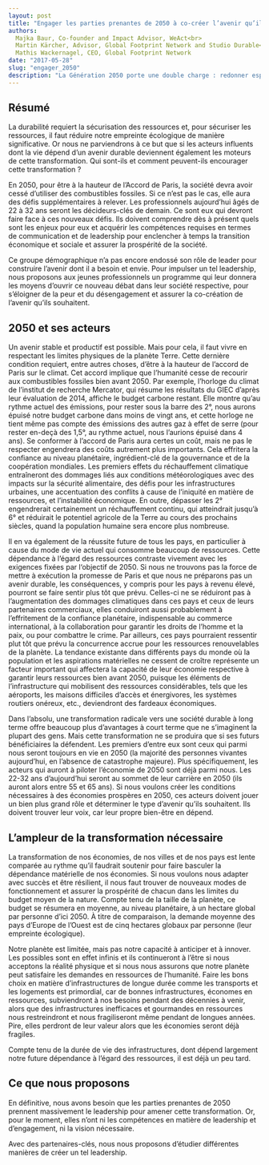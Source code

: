 ```yaml
---
layout: post
title: "Engager les parties prenantes de 2050 à co-créer l’avenir qu’ils souhaitent"
authors: 
  Majka Baur, Co-founder and Impact Advisor, WeAct<br>
  Martin Kärcher, Advisor, Global Footprint Network and Studio Durable<br>
  Mathis Wackernagel, CEO, Global Footprint Network
date: "2017-05-28"
slug: "engager_2050"
description: "La Génération 2050 porte une double charge : redonner espoir et avancer malgré les décombres."
---
```


## Résumé

La durabilité requiert la sécurisation des ressources et, pour sécuriser les ressources, il faut réduire notre empreinte écologique de manière significative. Or nous ne parviendrons à ce but que si les acteurs influents dont la vie dépend d’un avenir durable deviennent également les moteurs de cette transformation. Qui sont-ils et comment peuvent-ils encourager cette transformation ? 

En 2050, pour être à la hauteur de l’Accord de Paris, la société devra avoir cessé d’utiliser des combustibles fossiles. Si ce n’est pas le cas, elle aura des défis supplémentaires à relever. Les professionnels aujourd’hui âgés de 22 à 32 ans seront les décideurs-clés de demain. Ce sont eux qui devront faire face à ces nouveaux défis. Ils doivent comprendre dès à présent quels sont les enjeux pour eux et acquérir les compétences requises en termes de communication et de leadership pour enclencher à temps la transition économique et sociale et assurer la prospérité de la société. 

Ce groupe démographique n’a pas encore endossé son rôle de leader pour construire l’avenir dont il a besoin et envie. Pour impulser un tel leadership, nous proposons aux jeunes professionnels un programme qui leur donnera les moyens d’ouvrir ce nouveau débat dans leur société respective, pour s’éloigner de la peur et du désengagement et assurer la co-création de l’avenir qu’ils souhaitent.  

## 2050 et ses acteurs

Un avenir stable et productif est possible. Mais pour cela, il faut vivre en respectant les limites physiques de la planète Terre. Cette dernière condition requiert, entre autres choses, d’être à la hauteur de l’accord de Paris sur le climat. Cet accord implique que l’humanité cesse de recourir aux combustibles fossiles bien avant 2050. Par exemple, l’horloge du climat de l’institut de recherche Mercator, qui résume les résultats du GIEC d’après leur évaluation de 2014, affiche le budget carbone restant. Elle montre qu’au rythme actuel des émissions, pour rester sous la barre des 2°, nous aurons épuisé notre budget carbone dans moins de vingt ans, et cette horloge ne tient même pas compte des émissions des autres gaz à effet de serre (pour rester en-deçà des 1,5°, au rythme actuel, nous l’aurions épuisé dans 4 ans). Se conformer à l’accord de Paris aura certes un coût, mais ne pas le respecter engendrera des coûts autrement plus importants. Cela effritera la confiance au niveau planétaire, ingrédient-clé de la gouvernance et de la coopération mondiales. Les premiers effets du réchauffement climatique entraîneront des dommages liés aux conditions météorologiques avec des impacts sur la sécurité alimentaire, des défis pour les infrastructures urbaines, une accentuation des conflits à cause de l’iniquité en matière de ressources, et l’instabilité économique. En outre, dépasser les 2° engendrerait certainement un réchauffement continu, qui atteindrait jusqu’à 6° et réduirait le potentiel agricole de la Terre au cours des prochains siècles, quand la population humaine sera encore plus nombreuse.   

Il en va également de la réussite future de tous les pays, en particulier à cause du mode de vie actuel qui consomme beaucoup de ressources. Cette dépendance à l’égard des ressources contraste vivement avec les exigences fixées par l‘objectif de 2050. Si nous ne trouvons pas la force de mettre à exécution la promesse de Paris et que nous ne préparons pas un avenir durable, les conséquences, y compris pour les pays à revenu élevé, pourront se faire sentir plus tôt que prévu. Celles-ci ne se réduiront pas à l’augmentation des dommages climatiques dans ces pays et ceux de leurs partenaires commerciaux, elles conduiront aussi probablement à l’effritement de la confiance planétaire, indispensable au commerce international, à la collaboration pour garantir les droits de l’homme et la paix, ou pour combattre le crime. Par ailleurs, ces pays pourraient ressentir plut tôt que prévu la concurrence accrue pour les ressources renouvelables de la planète. La tendance existante dans différents pays du monde où la population et les aspirations matérielles ne cessent de croître représente un facteur important qui affectera la capacité de leur économie respective à garantir leurs ressources bien avant 2050, puisque les éléments de l’infrastructure qui mobilisent des ressources considérables, tels que les aéroports, les maisons difficiles d’accès et énergivores, les systèmes routiers onéreux, etc., deviendront des fardeaux économiques. 

Dans l’absolu, une transformation radicale vers une société durable à long terme offre beaucoup plus d’avantages à court terme que ne s’imaginent la plupart des gens. Mais cette transformation ne se produira que si ses futurs bénéficiaires la défendent. Les premiers d’entre eux sont ceux qui parmi nous seront toujours en vie en 2050 (la majorité des personnes vivantes aujourd’hui, en l’absence de catastrophe majeure). Plus spécifiquement, les acteurs qui auront à piloter l’économie de 2050 sont déjà parmi nous. Les 22-32 ans d’aujourd’hui seront au sommet de leur carrière en 2050 (ils auront alors entre 55 et 65 ans). Si nous voulons créer les conditions nécessaires à des économies prospères en 2050, ces acteurs doivent jouer un bien plus grand rôle et déterminer le type d’avenir qu’ils souhaitent. Ils doivent trouver leur voix, car leur propre bien-être en dépend.     

## L’ampleur de la transformation nécessaire

La transformation de nos économies, de nos villes et de nos pays est lente comparée au rythme qu’il faudrait soutenir pour faire basculer la dépendance matérielle de nos économies. Si nous voulons nous adapter avec succès et être résilient, il nous faut trouver de nouveaux modes de fonctionnement et assurer la prospérité de chacun dans les limites du budget moyen de la nature. Compte tenu de la taille de la planète, ce budget se résumera en moyenne, au niveau planétaire, à un hectare global par personne d’ici 2050. À titre de comparaison, la demande moyenne des pays d’Europe de l’Ouest est de cinq hectares globaux par personne (leur empreinte écologique).          

Notre planète est limitée, mais pas notre capacité à anticiper et à innover. Les possibles sont en effet infinis et ils continueront à l’être si nous acceptons la réalité physique et si nous nous assurons que notre planète peut satisfaire les demandes en ressources de l’humanité. Faire les bons choix en matière d’infrastructures de longue durée comme les transports et les logements est primordial, car de bonnes infrastructures, économes en ressources, subviendront à nos besoins pendant des décennies à venir, alors que des infrastructures inefficaces et gourmandes en ressources nous restreindront et nous fragiliseront même pendant de longues années. Pire, elles perdront de leur valeur alors que les économies seront déjà fragiles.    

Compte tenu de la durée de vie des infrastructures, dont dépend largement notre future dépendance à l’égard des ressources, il est déjà un peu tard.

## Ce que nous proposons

En définitive, nous avons besoin que les parties prenantes de 2050 prennent massivement le leadership pour amener cette transformation. Or, pour le moment, elles n’ont ni les compétences en matière de leadership et d’engagement, ni la vision nécessaire.

Avec des partenaires-clés, nous nous proposons d’étudier différentes manières de créer un tel leadership.
